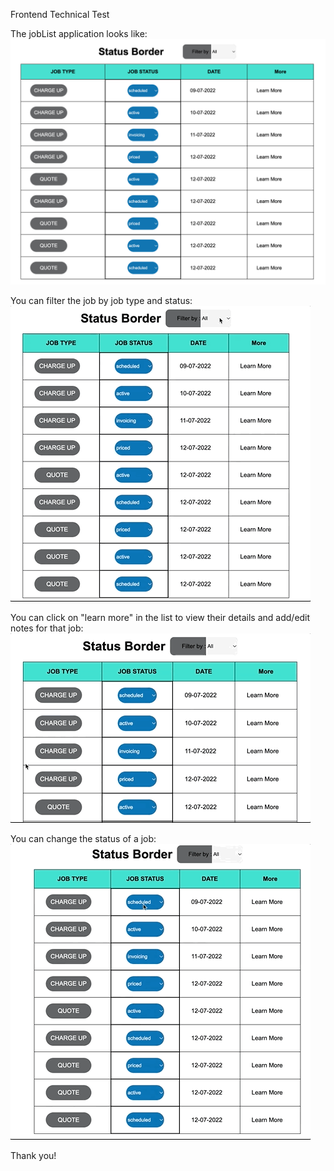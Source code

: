 Frontend Technical Test

The jobList application looks like:
![image](https://github.com/2005lya/2005lya/blob/main/Screen%20Shot%202022-09-08%20at%201.26.37%20PM.png)

You can filter the job by job type and status:
![image](https://github.com/2005lya/2005lya/blob/main/03.gif)

You can click on "learn more" in the list to view their details and add/edit notes for that job:
![image](https://github.com/2005lya/2005lya/blob/main/04.gif)

You can change the status of a job:
![image](https://github.com/2005lya/2005lya/blob/main/02.gif)

Thank you!
 
